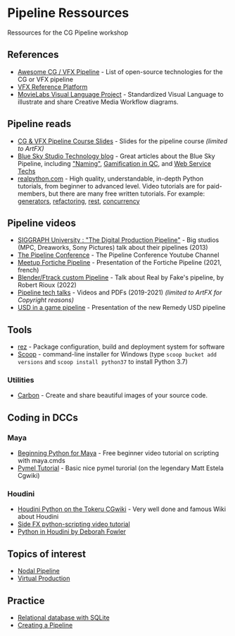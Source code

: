 # Pipeline Ressources

Ressources for the CG Pipeline workshop

###
## References

* [Awesome CG / VFX Pipeline](https://github.com/cgwire/awesome-cg-vfx-pipeline) - List of open-source technologies for the CG or VFX pipeline
* [VFX Reference Platform](http://vfxplatform.com/)
* [MovieLabs Visual Language Project](https://movielabs.com/visual-language-specifications-resources/) - Standardized Visual Language to illustrate and share Creative Media Workflow diagrams. 
  
###
## Pipeline reads

* [CG & VFX Pipeline Course Slides](https://docs.google.com/presentation/d/1hKqBBAoo_r4z3aoC0Qt1qGz_tu-JjcBlWfH307XMtP4/edit?usp=sharing) - Slides for the pipeline course *(limited to ArtFX)*
* [Blue Sky Studio Technology blog](https://medium.com/blue-sky-tech-blog) - Great articles about the Blue Sky Pipeline, including ["Naming"](https://medium.com/blue-sky-tech-blog/non-noxious-nomenclature-977a173c6826), [Gamification in QC](https://medium.com/blue-sky-tech-blog/introducing-achievements-into-qc-6fee943324df), and [Web Service Techs](https://medium.com/blue-sky-tech-blog/conduit-services-archetype-598d4fa316e9)
* [realpython.com](https://realpython.com/) - High quality, understandable, in-depth Python tutorials, from beginner to advanced level.
  Video tutorials are for paid-members, but there are many free written tutorials.
  For example: [generators](https://realpython.com/introduction-to-python-generators/), [refactoring](https://realpython.com/python-refactoring/), [rest](https://realpython.com/api-integration-in-python/), [concurrency](https://realpython.com/python-concurrency/)
  
###
## Pipeline videos
* [SIGGRAPH University : "The Digital Production Pipeline"](https://www.youtube.com/watch?v=I9ql13bEzmc) - Big studios (MPC, Dreaworks, Sony Pictures) talk about their pipelines (2013) 
* [The Pipeline Conference](https://www.youtube.com/channel/UCHbWFxSt5SgLgVarknHJnLg) - The Pipeline Conference Youtube Channel
* [Meetup Fortiche Pipeline](https://www.youtube.com/watch?v=CXyxaXGsjfQ) - Presentation of the Fortiche Pipeline (2021, french)
* [Blender/Ftrack custom Pipeline](https://www.youtube.com/watch?v=8AZezducjPc) - Talk about Real by Fake's pipeline, by Robert Rioux (2022)
* [Pipeline tech talks](https://drive.google.com/drive/folders/1yJjJR4FpczQ55XRc_7oYOjRh7ICC49QW?usp=sharing) - Videos and PDFs (2019-2021) *(limited to ArtFX for Copyright reasons)*
* [USD in a game pipeline](https://www.youtube.com/watch?v=FI2pyzTOvaQ) - Presentation of the new Remedy USD pipeline

###   
## Tools  

* [rez](https://github.com/nerdvegas/rez) - Package configuration, build and deployment system for software 
* [Scoop](https://scoop.sh/) - command-line installer for Windows 
(type `scoop bucket add versions` and `scoop install python37` to install Python 3.7) 

### Utilities
* [Carbon](https://carbon.now.sh) - Create and share beautiful images of your source code.

###   
## Coding in DCCs

### Maya
* [Beginning Python for Maya](https://zurbrigg.com/tutorials/beginning-python-for-maya) - Free beginner video tutorial on scripting with maya.cmds
* [Pymel Tutorial](https://www.tokeru.com/cgwiki/index.php?title=PymelTutorial) - Basic nice pymel turorial (on the legendary Matt Estela Cgwiki)

### Houdini
* [Houdini Python on the Tokeru CGwiki](https://www.tokeru.com/cgwiki/index.php?title=HoudiniPython) - Very well done and famous Wiki about Houdini
* [Side FX python-scripting video tutorial](https://www.sidefx.com/tutorials/python-scripting)
* [Python in Houdini by Deborah Fowler](https://www.deborahrfowler.com/PythonResources/PythonInHoudini.html)
   

## Topics of interest 

* [Nodal Pipeline](nodal_pipeline.md)
* [Virtual Production](virtual_production.md)


## Practice  

* [Relational database with SQLite](rdb_sql.md) 
* [Creating a Pipeline](pipeline_level_one.md)




